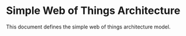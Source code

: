 # Simple Web of Things Architecture

This document defines the simple web of things architecture model. 
